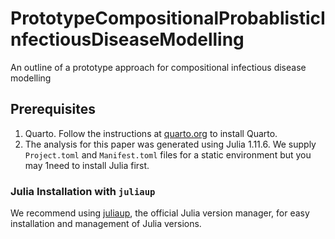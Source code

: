 # PrototypeCompositionalProbablisticInfectiousDiseaseModelling
An outline of a prototype approach for compositional infectious disease modelling

## Prerequisites

1. Quarto. Follow the instructions at [quarto.org](https://quarto.org/docs/get-started/) to install Quarto.
2. The analysis for this paper was generated using Julia 1.11.6. We supply `Project.toml` and `Manifest.toml` files for a static environment but you may 1need to install Julia first.


### Julia Installation with `juliaup`

We recommend using [juliaup](https://github.com/JuliaLang/juliaup), the official Julia version manager, for easy installation and management of Julia versions.
